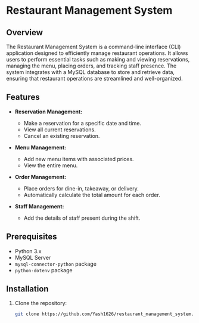 # Restaurant Management System

## Overview
The Restaurant Management System is a command-line interface (CLI) application designed to efficiently manage restaurant operations. It allows users to perform essential tasks such as making and viewing reservations, managing the menu, placing orders, and tracking staff presence. The system integrates with a MySQL database to store and retrieve data, ensuring that restaurant operations are streamlined and well-organized.

## Features
- **Reservation Management:**
  - Make a reservation for a specific date and time.
  - View all current reservations.
  - Cancel an existing reservation.

- **Menu Management:**
  - Add new menu items with associated prices.
  - View the entire menu.

- **Order Management:**
  - Place orders for dine-in, takeaway, or delivery.
  - Automatically calculate the total amount for each order.

- **Staff Management:**
  - Add the details of staff present during the shift.

## Prerequisites
- Python 3.x
- MySQL Server
- `mysql-connector-python` package
- `python-dotenv` package

## Installation

1. Clone the repository:
   ```bash
   git clone https://github.com/Yash1626/restaurant_management_system.git

